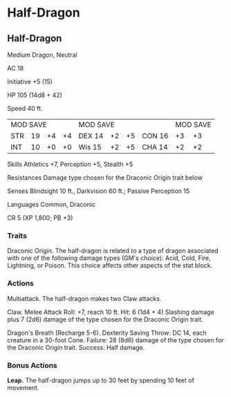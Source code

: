 # Half-Dragon

## Half-Dragon

Medium Dragon, Neutral

AC 18

Initiative +5 (15)

HP 105 (14d8 + 42)

Speed 40 ft.

<table><tr><td colspan="4">MOD SAVE</td><td colspan="4">MOD SAVE</td><td colspan="3">MOD SAVE</td></tr><tr><td>STR</td><td>19</td><td>+4</td><td>+4</td><td>DEX 14</td><td>+2</td><td>+5</td><td>CON 16</td><td>+3</td><td>+3</td><td></td></tr><tr><td>INT</td><td>10</td><td>+0</td><td>+0</td><td>Wis 15</td><td>+2</td><td>+5</td><td>CHA 14</td><td>+2</td><td>+2</td><td></td></tr></table>

Skills Athletics +7, Perception +5, Stealth +5

Resistances Damage type chosen for the Draconic Origin trait below

Senses Blindsight 10 ft., Darkvision 60 ft.; Passive Perception 15

Languages Common, Draconic

CR 5 (XP 1,800; PB +3)

### Traits

Draconic Origin. The half-dragon is related to a type of dragon associated with one of the following damage types (GM's choice): Acid, Cold, Fire, Lightning, or Poison. This choice affects other aspects of the stat block.

### Actions

Multiattack. The half-dragon makes two Claw attacks.

Claw. Melee Attack Roll: +7, reach 10 ft. Hit: 6 (1d4 + 4) Slashing damage plus 7 (2d6) damage of the type chosen for the Draconic Origin trait.

Dragon's Breath (Recharge 5-6). Dexterity Saving Throw: DC 14, each creature in a 30-foot Cone. Failure: 28 (8d6) damage of the type chosen for the Draconic Origin trait. Success: Half damage.

### Bonus Actions

**Leap.** The half-dragon jumps up to 30 feet by spending 10 feet of movement.
